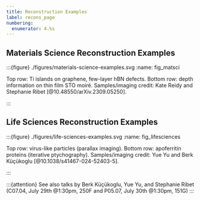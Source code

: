 ```yaml
---
title: Reconstruction Examples
label: recons_page
numbering:
  enumerator: 4.%s
---
```


## Materials Science Reconstruction Examples

:::{figure} ./figures/materials-science-examples.svg
:name: fig_matsci

Top row: Ti islands on graphene, few-layer hBN defects.
Bottom row: depth information on thin film STO moiré.
Samples/imaging credit: Kate Reidy and Stephanie Ribet [@10.48550/arXiv.2309.05250].

:::

## Life Sciences Reconstruction Examples

:::{figure} ./figures/life-sciences-examples.svg
:name: fig_lifesciences

Top row: virus-like particles (parallax imaging).
Bottom row: apoferritin proteins (iterative ptychography).
Samples/imaging credit: Yue Yu and Berk Küçükoglu [@10.1038/s41467-024-52403-5].

:::

:::{attention}
See also talks by Berk Küçükoglu, Yue Yu, and Stephanie Ribet (C07.04, July 29th \@1:30pm, 250F and P05.07, July 30th \@1:30pm, 151G)
:::

